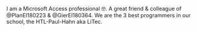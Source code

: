 I am a Microsoft Access professional 🤓.
A great friend & colleague of @PlanEl180223 & @GierEl180364. We are the 3 best programmers in our school, the HTL-Paul-Hahn aka LiTec.
